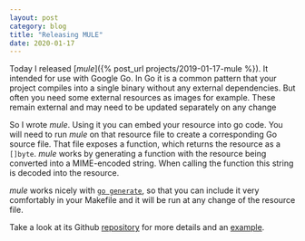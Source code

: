 ```yaml
---
layout: post
category: blog
title: "Releasing MULE"
date: 2020-01-17
---
```


Today I released [_mule_]({% post_url projects/2019-01-17-mule %}). It intended for use with Google Go. In Go it is a common pattern that your project compiles into a single binary without any external dependencies. But often you need some external resources as images for example. These remain external and may need to be updated separately on any change

So I wrote _mule_. Using it you can embed your resource into go code. You will need to run _mule_ on that resource file to create a corresponding Go source file. That file exposes a function, which returns the resource as a `[]byte`. _mule_ works by generating a function with the resource being converted into a MIME-encoded string. When calling the function this string is decoded into the resource.

_mule_ works nicely with [`go generate`](https://blog.golang.org/generate), so that you can include it very comfortably in your Makefile and it will be run at any change of the resource file.


Take a look at its Github [repository](https://github.com/wlbr/mule) for more details and an [example](https://github.com/wlbr/mule/tree/master/example).

